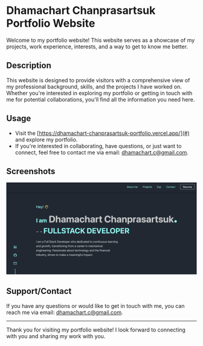 # Dhamachart Chanprasartsuk Portfolio Website

Welcome to my portfolio website! This website serves as a showcase of my projects, work experience, interests, and a way to get to know me better.

## Description

This website is designed to provide visitors with a comprehensive view of my professional background, skills, and the projects I have worked on. Whether you're interested in exploring my portfolio or getting in touch with me for potential collaborations, you'll find all the information you need here.

## Usage

- Visit the [https://dhamachart-chanprasartsuk-portfolio.vercel.app/](#) and explore my portfolio.
- If you're interested in collaborating, have questions, or just want to connect, feel free to contact me via email: [dhamachart.c@gmail.com](mailto:dhamachart.c@gmail.com).

## Screenshots

![Homepage Screenshot](public/portfolio.png)

## Support/Contact

If you have any questions or would like to get in touch with me, you can reach me via email: [dhamachart.c@gmail.com](mailto:dhamachart.c@gmail.com).

---

Thank you for visiting my portfolio website! I look forward to connecting with you and sharing my work with you.
